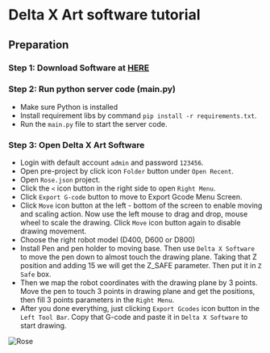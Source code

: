 # Delta X Art software tutorial

## Preparation

### Step 1: Download Software at [HERE](https://github.com/minhhieubkdn/DeltaXArtServer/tree/master/download)

### Step 2: Run python server code (main.py)

* Make sure Python is installed
* Install requirement libs by command `pip install -r requirements.txt`.
* Run the `main.py` file to start the server code.

### Step 3: Open Delta X Art Software

* Login with default account `admin` and password `123456`.
* Open pre-project by click icon `Folder` button under `Open Recent`.
* Open `Rose.json` project.
* Click the `<` icon button in the right side to open `Right Menu`.
* Click `Export G-code` button to move to Export Gcode Menu Screen.
* Click `Move` icon button at the left - bottom of the screen to enable moving and scaling action. Now use the left mouse to drag and drop, mouse wheel to scale the drawing. Click `Move` icon button again to disable drawing movement.
* Choose the right robot model (D400, D600 or D800)
* Install Pen and pen holder to moving base. Then use `Delta X Software` to move the pen down to almost touch the drawing plane. Taking that Z position and adding 15 we will get the Z_SAFE parameter. Then put it in `Z Safe` box.
* Then we map the robot coordinates with the drawing plane by 3 points. Move the pen to touch 3 points in drawing plane and get the positions, then fill 3 points parameters in the `Right Menu`.
* After you done everything, just clicking `Export Gcodes` icon button in the `Left Tool Bar`. Copy that G-code and paste it in `Delta X Software` to start drawing.

![Rose](/imgs/rose.png)